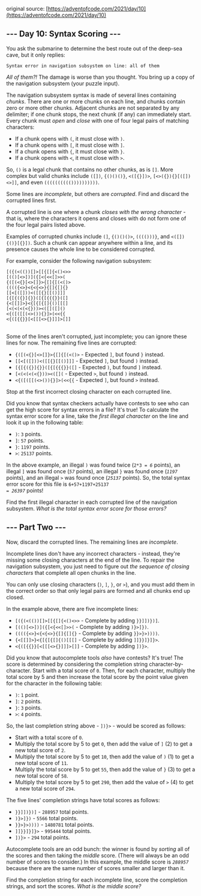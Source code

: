 original source: [https://adventofcode.com/2021/day/10](https://adventofcode.com/2021/day/10)
## --- Day 10: Syntax Scoring ---
You ask the submarine to determine the best route out of the deep-sea cave, but it only replies:

<pre>
<code>Syntax error in navigation subsystem on line: all of them</code>
</pre>

<em>All of them?!</em> The damage is worse than you thought. You bring up a copy of the navigation subsystem (your puzzle input).

The navigation subsystem syntax is made of several lines containing <em>chunks</em>. There are one or more chunks on each line, and chunks contain zero or more other chunks. Adjacent chunks are not separated by any delimiter; if one chunk stops, the next chunk (if any) can immediately start. Every chunk must <em>open</em> and <em>close</em> with one of four legal pairs of matching characters:


 - If a chunk opens with <code>(</code>, it must close with <code>)</code>.
 - If a chunk opens with <code>[</code>, it must close with <code>]</code>.
 - If a chunk opens with <code>{</code>, it must close with <code>}</code>.
 - If a chunk opens with <code><</code>, it must close with <code>></code>.

So, <code>()</code> is a legal chunk that contains no other chunks, as is <code>[]</code>. More complex but valid chunks include <code>([])</code>, <code>{()()()}</code>, <code><([{}])></code>, <code>[<>({}){}[([])<>]]</code>, and even <code>(((((((((())))))))))</code>.

Some lines are <em>incomplete</em>, but others are <em>corrupted</em>. Find and discard the corrupted lines first.

A corrupted line is one where a chunk <em>closes with the wrong character</em> - that is, where the characters it opens and closes with do not form one of the four legal pairs listed above.

Examples of corrupted chunks include <code>(]</code>, <code>{()()()></code>, <code>(((()))}</code>, and <code><([]){()}[{}])</code>. Such a chunk can appear anywhere within a line, and its presence causes the whole line to be considered corrupted.

For example, consider the following navigation subsystem:

<pre>
<code>[({(<(())[]>[[{[]{<()<>>
[(()[<>])]({[<{<<[]>>(
{([(<{}[<>[]}>{[]{[(<()>
(((({<>}<{<{<>}{[]{[]{}
[[<[([]))<([[{}[[()]]]
[{[{({}]{}}([{[{{{}}([]
{<[[]]>}<{[{[{[]{()[[[]
[<(<(<(<{}))><([]([]()
<{([([[(<>()){}]>(<<{{
<{([{{}}[<[[[<>{}]]]>[]]
</code>
</pre>

Some of the lines aren't corrupted, just incomplete; you can ignore these lines for now. The remaining five lines are corrupted:


 - <code>{([(<{}[<>[]}>{[]{[(<()></code> - Expected <code>]</code>, but found <code>}</code> instead.
 - <code>[[<[([]))<([[{}[[()]]]</code> - Expected <code>]</code>, but found <code>)</code> instead.
 - <code>[{[{({}]{}}([{[{{{}}([]</code> - Expected <code>)</code>, but found <code>]</code> instead.
 - <code>[<(<(<(<{}))><([]([]()</code> - Expected <code>></code>, but found <code>)</code> instead.
 - <code><{([([[(<>()){}]>(<<{{</code> - Expected <code>]</code>, but found <code>></code> instead.

Stop at the first incorrect closing character on each corrupted line.

Did you know that syntax checkers actually have contests to see who can get the high score for syntax errors in a file? It's true! To calculate the syntax error score for a line, take the <em>first illegal character</em> on the line and look it up in the following table:


 - <code>)</code>: <code>3</code> points.
 - <code>]</code>: <code>57</code> points.
 - <code>}</code>: <code>1197</code> points.
 - <code>></code>: <code>25137</code> points.

In the above example, an illegal <code>)</code> was found twice (<code>2*3 = <em>6</em></code> points), an illegal <code>]</code> was found once (<code><em>57</em></code> points), an illegal <code>}</code> was found once (<code><em>1197</em></code> points), and an illegal <code>></code> was found once (<code><em>25137</em></code> points). So, the total syntax error score for this file is <code>6+57+1197+25137 = <em>26397</em></code> points!

Find the first illegal character in each corrupted line of the navigation subsystem. <em>What is the total syntax error score for those errors?</em>


## --- Part Two ---
Now, discard the corrupted lines.  The remaining lines are <em>incomplete</em>.

Incomplete lines don't have any incorrect characters - instead, they're missing some closing characters at the end of the line. To repair the navigation subsystem, you just need to figure out <em>the sequence of closing characters</em> that complete all open chunks in the line.

You can only use closing characters (<code>)</code>, <code>]</code>, <code>}</code>, or <code>></code>), and you must add them in the correct order so that only legal pairs are formed and all chunks end up closed.

In the example above, there are five incomplete lines:


 - <code>[({(<(())[]>[[{[]{<()<>></code> - Complete by adding <code>}}]])})]</code>.
 - <code>[(()[<>])]({[<{<<[]>>(</code> - Complete by adding <code>)}>]})</code>.
 - <code>(((({<>}<{<{<>}{[]{[]{}</code> - Complete by adding <code>}}>}>))))</code>.
 - <code>{<[[]]>}<{[{[{[]{()[[[]</code> - Complete by adding <code>]]}}]}]}></code>.
 - <code><{([{{}}[<[[[<>{}]]]>[]]</code> - Complete by adding <code>])}></code>.

Did you know that autocomplete tools <em>also</em> have contests? It's true! The score is determined by considering the completion string character-by-character. Start with a total score of <code>0</code>. Then, for each character, multiply the total score by 5 and then increase the total score by the point value given for the character in the following table:


 - <code>)</code>: <code>1</code> point.
 - <code>]</code>: <code>2</code> points.
 - <code>}</code>: <code>3</code> points.
 - <code>></code>: <code>4</code> points.

So, the last completion string above - <code>])}></code> - would be scored as follows:


 - Start with a total score of <code>0</code>.
 - Multiply the total score by 5 to get <code>0</code>, then add the value of <code>]</code> (2) to get a new total score of <code>2</code>.
 - Multiply the total score by 5 to get <code>10</code>, then add the value of <code>)</code> (1) to get a new total score of <code>11</code>.
 - Multiply the total score by 5 to get <code>55</code>, then add the value of <code>}</code> (3) to get a new total score of <code>58</code>.
 - Multiply the total score by 5 to get <code>290</code>, then add the value of <code>></code> (4) to get a new total score of <code>294</code>.

The five lines' completion strings have total scores as follows:


 - <code>}}]])})]</code> - <code>288957</code> total points.
 - <code>)}>]})</code> - <code>5566</code> total points.
 - <code>}}>}>))))</code> - <code>1480781</code> total points.
 - <code>]]}}]}]}></code> - <code>995444</code> total points.
 - <code>])}></code> - <code>294</code> total points.

Autocomplete tools are an odd bunch: the winner is found by <em>sorting</em> all of the scores and then taking the <em>middle</em> score. (There will always be an odd number of scores to consider.) In this example, the middle score is <code><em>288957</em></code> because there are the same number of scores smaller and larger than it.

Find the completion string for each incomplete line, score the completion strings, and sort the scores. <em>What is the middle score?</em>

